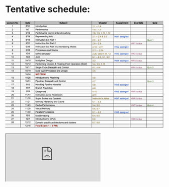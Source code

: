 
# Tentative schedule: 
![ ](https://raw.githubusercontent.com/simsekergun/otherstuff/main/CMSC411TentativeSchecule.png)

<iframe src="https://docs.google.com/spreadsheets/d/e/2PACX-1vQbjeBFAZa6JYMEHXZJ3MnYOy42dIMT9AfQJlgAZQaXYNzJNYKU5IUuATj-LQ_JRljSXricjA60z2EI/pubhtml?widget=true&amp;headers=false"></iframe>
